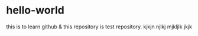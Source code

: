 # hello-world
this is to learn github &amp; this repository is test repository.
kjkjn  njlkj
mjkljlk 
jkjk

